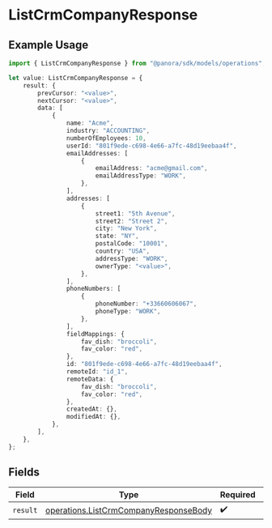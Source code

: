 # ListCrmCompanyResponse

## Example Usage

```typescript
import { ListCrmCompanyResponse } from "@panora/sdk/models/operations";

let value: ListCrmCompanyResponse = {
    result: {
        prevCursor: "<value>",
        nextCursor: "<value>",
        data: [
            {
                name: "Acme",
                industry: "ACCOUNTING",
                numberOfEmployees: 10,
                userId: "801f9ede-c698-4e66-a7fc-48d19eebaa4f",
                emailAddresses: [
                    {
                        emailAddress: "acme@gmail.com",
                        emailAddressType: "WORK",
                    },
                ],
                addresses: [
                    {
                        street1: "5th Avenue",
                        street2: "Street 2",
                        city: "New York",
                        state: "NY",
                        postalCode: "10001",
                        country: "USA",
                        addressType: "WORK",
                        ownerType: "<value>",
                    },
                ],
                phoneNumbers: [
                    {
                        phoneNumber: "+33660606067",
                        phoneType: "WORK",
                    },
                ],
                fieldMappings: {
                    fav_dish: "broccoli",
                    fav_color: "red",
                },
                id: "801f9ede-c698-4e66-a7fc-48d19eebaa4f",
                remoteId: "id_1",
                remoteData: {
                    fav_dish: "broccoli",
                    fav_color: "red",
                },
                createdAt: {},
                modifiedAt: {},
            },
        ],
    },
};
```

## Fields

| Field                                                                                          | Type                                                                                           | Required                                                                                       | Description                                                                                    |
| ---------------------------------------------------------------------------------------------- | ---------------------------------------------------------------------------------------------- | ---------------------------------------------------------------------------------------------- | ---------------------------------------------------------------------------------------------- |
| `result`                                                                                       | [operations.ListCrmCompanyResponseBody](../../models/operations/listcrmcompanyresponsebody.md) | :heavy_check_mark:                                                                             | N/A                                                                                            |